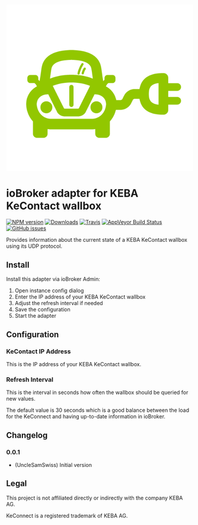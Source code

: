 ![Adapter Logo](admin/charger.png)

# ioBroker adapter for KEBA KeContact wallbox

[![NPM version](http://img.shields.io/npm/v/iobroker.kecontact.svg)](https://www.npmjs.com/package/iobroker.kecontact) [![Downloads](https://img.shields.io/npm/dm/iobroker.kecontact.svg)](https://www.npmjs.com/package/iobroker.kecontact) [![Travis](https://img.shields.io/travis/UncleSamSwiss/ioBroker.KeContact.svg)](https://travis-ci.org/UncleSamSwiss/ioBroker.KeContact/) [![AppVeyor Build Status](https://img.shields.io/appveyor/ci/UncleSamSwiss/iobroker-KeContact.svg)](https://ci.appveyor.com/project/UncleSamSwiss/iobroker-KeContact) [![GitHub issues](https://img.shields.io/github/issues/UncleSamSwiss/ioBroker.KeContact.svg)](https://github.com/UncleSamSwiss/ioBroker.KeContact/issues)

Provides information about the current state of a KEBA KeContact wallbox using its UDP protocol.

## Install

Install this adapter via ioBroker Admin:
1. Open instance config dialog
2. Enter the IP address of your KEBA KeContact wallbox
3. Adjust the refresh interval if needed
4. Save the configuration
5. Start the adapter

## Configuration

### KeContact IP Address

This is the IP address of your KEBA KeContact wallbox.

### Refresh Interval

This is the interval in seconds how often the wallbox should be queried for new values.

The default value is 30 seconds which is a good balance between the load for the KeConnect and having up-to-date information in ioBroker.

## Changelog
### 0.0.1
* (UncleSamSwiss) Initial version

## Legal

This project is not affiliated directly or indirectly with the company KEBA AG.

KeConnect is a registered trademark of KEBA AG.
